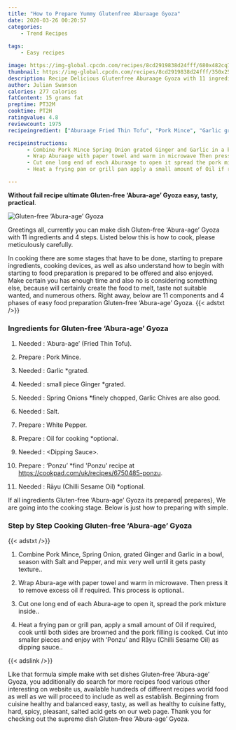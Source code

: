 ```yaml
---
title: "How to Prepare Yummy Glutenfree Aburaage Gyoza"
date: 2020-03-26 00:20:57
categories:
    - Trend Recipes
    
tags:
    - Easy recipes

image: https://img-global.cpcdn.com/recipes/8cd2919838d24fff/680x482cq70/gluten-free-abura-age-gyoza-recipe-main-photo.jpg
thumbnail: https://img-global.cpcdn.com/recipes/8cd2919838d24fff/350x250cq70/gluten-free-abura-age-gyoza-recipe-main-photo.jpg
description: Recipe Delicious Glutenfree Aburaage Gyoza with 11 ingredients and 4 stages of easy cooking.
author: Julian Swanson
calories: 277 calories
fatContent: 15 grams fat
preptime: PT32M
cooktime: PT2H
ratingvalue: 4.8
reviewcount: 1975
recipeingredient: ["Aburaage Fried Thin Tofu", "Pork Mince", "Garlic grated", "small piece Ginger grated", "Spring Onions finely chopped Garlic Chives are also good", "Salt", "White Pepper", "Oil for cooking optional", "Dipping Sauce", "Ponzu find Ponzu recipe at httpscookpadcomukrecipes6750485ponzu", "Ryu Chilli Sesame Oil optional"]

recipeinstructions: 
      - Combine Pork Mince Spring Onion grated Ginger and Garlic in a bowl season with Salt and Pepper and mix very well until it gets pasty texture 
      - Wrap Aburaage with paper towel and warm in microwave Then press it to remove excess oil if required This process is optional 
      - Cut one long end of each Aburaage to open it spread the pork mixture inside 
      - Heat a frying pan or grill pan apply a small amount of Oil if required cook until both sides are browned and the pork filling is cooked Cut into smaller pieces and enjoy with Ponzu and Ryu Chilli Sesame Oil as dipping sauce

---
```




**Without fail recipe ultimate Gluten-free ‘Abura-age’ Gyoza easy, tasty, practical**. 


![Gluten-free ‘Abura-age’ Gyoza](https://img-global.cpcdn.com/recipes/8cd2919838d24fff/680x482cq70/gluten-free-abura-age-gyoza-recipe-main-photo.jpg "Gluten-free ‘Abura-age’ Gyoza")




Greetings all, currently you can make dish Gluten-free ‘Abura-age’ Gyoza with 11 ingredients and 4 steps. Listed below this is how to cook, please meticulously carefully.

In cooking there are some stages that have to be done, starting to prepare ingredients, cooking devices, as well as also understand how to begin with starting to food preparation is prepared to be offered and also enjoyed. Make certain you has enough time and also no is considering something else, because will certainly create the food to melt, taste not suitable wanted, and numerous others. Right away, below are 11 components and 4 phases of easy food preparation Gluten-free ‘Abura-age’ Gyoza.
{{< adstxt />}}

### Ingredients for Gluten-free ‘Abura-age’ Gyoza


1. Needed  : ‘Abura-age’ (Fried Thin Tofu).

1. Prepare  : Pork Mince.

1. Needed  : Garlic *grated.

1. Needed  : small piece Ginger *grated.

1. Needed  : Spring Onions *finely chopped, Garlic Chives are also good.

1. Needed  : Salt.

1. Prepare  : White Pepper.

1. Prepare  : Oil for cooking *optional.

1. Needed  : &lt;Dipping Sauce&gt;.

1. Prepare  : ‘Ponzu’ *find &#39;Ponzu&#39; recipe at https://cookpad.com/uk/recipes/6750485-ponzu.

1. Needed  : Rāyu (Chilli Sesame Oil) *optional.



If all ingredients Gluten-free ‘Abura-age’ Gyoza its prepared| prepares}, We are going into the cooking stage. Below is just how to preparing with simple.

### Step by Step Cooking Gluten-free ‘Abura-age’ Gyoza

{{< adstxt />}}


1. Combine Pork Mince, Spring Onion, grated Ginger and Garlic in a bowl, season with Salt and Pepper, and mix very well until it gets pasty texture..



1. Wrap Abura-age with paper towel and warm in microwave. Then press it to remove excess oil if required. This process is optional..



1. Cut one long end of each Abura-age to open it, spread the pork mixture inside..



1. Heat a frying pan or grill pan, apply a small amount of Oil if required, cook until both sides are browned and the pork filling is cooked. Cut into smaller pieces and enjoy with ‘Ponzu’ and Rāyu (Chilli Sesame Oil) as dipping sauce..





{{< adslink />}}

Like that formula simple make with set dishes Gluten-free ‘Abura-age’ Gyoza, you additionally do search for more recipes food various other interesting on website us, available hundreds of different recipes world food as well as we will proceed to include as well as establish. Beginning from cuisine healthy and balanced easy, tasty, as well as healthy to cuisine fatty, hard, spicy, pleasant, salted acid gets on our web page. Thank you for checking out the supreme dish Gluten-free ‘Abura-age’ Gyoza.
